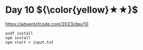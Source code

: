 # Day 10 ${\color{yellow}★★}$

https://adventofcode.com/2023/day/10

```
asdf install
npm install
npm start < input.txt
```
